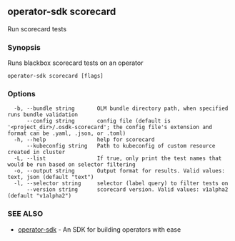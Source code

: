 ## operator-sdk scorecard

Run scorecard tests

### Synopsis

Runs blackbox scorecard tests on an operator


```
operator-sdk scorecard [flags]
```

### Options

```
  -b, --bundle string       OLM bundle directory path, when specified runs bundle validation
      --config string       config file (default is '<project_dir>/.osdk-scorecard'; the config file's extension and format can be .yaml, .json, or .toml)
  -h, --help                help for scorecard
      --kubeconfig string   Path to kubeconfig of custom resource created in cluster
  -L, --list                If true, only print the test names that would be run based on selector filtering
  -o, --output string       Output format for results. Valid values: text, json (default "text")
  -l, --selector string     selector (label query) to filter tests on
      --version string      scorecard version. Valid values: v1alpha2 (default "v1alpha2")
```

### SEE ALSO

* [operator-sdk](operator-sdk.md)	 - An SDK for building operators with ease

